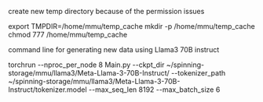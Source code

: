 create new temp directory because of the permission issues

export TMPDIR=/home/mmu/temp_cache
mkdir -p /home/mmu/temp_cache
chmod 777 /home/mmu/temp_cache



command line for generating new data using Llama3 70B instruct

torchrun --nproc_per_node 8 Main.py     --ckpt_dir ~/spinning-storage/mmu/llama3/Meta-Llama-3-70B-Instruct/     --tokenizer_path ~/spinning-storage/mmu/llama3/Meta-Llama-3-70B-Instruct/tokenizer.model     --max_seq_len 8192 --max_batch_size 6
